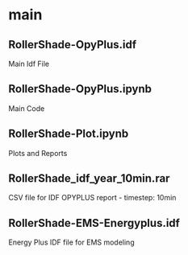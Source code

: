 # main
## RollerShade-OpyPlus.idf
Main Idf File

## RollerShade-OpyPlus.ipynb
Main Code

## RollerShade-Plot.ipynb
Plots and Reports

## RollerShade_idf_year_10min.rar
CSV file for IDF OPYPLUS report - timestep: 10min

## RollerShade-EMS-Energyplus.idf
Energy Plus IDF file for EMS modeling

